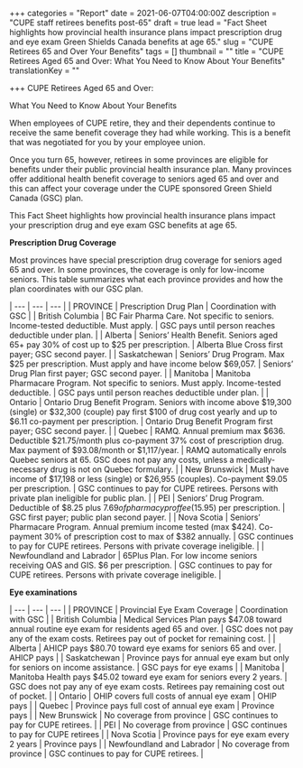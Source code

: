 +++
categories = "Report"
date = 2021-06-07T04:00:00Z
description = "CUPE staff retirees benefits post-65"
draft = true
lead = "Fact Sheet highlights how provincial health insurance plans impact prescription drug and eye exam Green Shields Canada benefits at age 65."
slug = "CUPE Retirees 65 and Over Your Benefits"
tags = []
thumbnail = ""
title = "CUPE Retirees Aged 65 and Over: What You Need to Know About Your Benefits"
translationKey = ""

+++
CUPE Retirees Aged 65 and Over:

What You Need to Know About Your Benefits

When employees of CUPE retire, they and their dependents continue to receive the same benefit coverage they had while working. This is a benefit that was negotiated for you by your employee union.

Once you turn 65, however, retirees in some provinces are eligible for benefits under their public provincial health insurance plan. Many provinces offer additional health benefit coverage to seniors aged 65 and over and this can affect your coverage under the CUPE sponsored Green Shield Canada (GSC) plan.

This Fact Sheet highlights how provincial health insurance plans impact your prescription drug and eye exam GSC benefits at age 65.

**Prescription Drug Coverage**

Most provinces have special prescription drug coverage for seniors aged 65 and over. In some provinces, the coverage is only for low-income seniors. This table summarizes what each province provides and how the plan coordinates with our GSC plan.

| --- | --- | --- |
| PROVINCE | Prescription Drug Plan | Coordination with GSC |
| British Columbia | BC Fair Pharma Care. Not specific to seniors. Income-tested deductible. Must apply. | GSC pays until person reaches deductible under plan. |
| Alberta | Seniors’ Health Benefit. Seniors aged 65+ pay 30% of cost up to $25 per prescription. | Alberta Blue Cross first payer; GSC second payer. |
| Saskatchewan | Seniors’ Drug Program. Max $25 per prescription. Must apply and have income below $69,057. | Seniors’ Drug Plan first payer; GSC second payer. |
| Manitoba | Manitoba Pharmacare Program. Not specific to seniors. Must apply. Income-tested deductible. | GSC pays until person reaches deductible under plan. |
| Ontario | Ontario Drug Benefit Program. Seniors with income above $19,300 (single) or $32,300 (couple) pay first $100 of drug cost yearly and up to $6.11 co-payment per prescription. | Ontario Drug Benefit Program first payer; GSC second payer. |
| Quebec | RAMQ. Annual premium max $636. Deductible $21.75/month plus co-payment 37% cost of prescription drug. Max payment of $93.08/month or $1,117/year. | RAMQ automatically enrols Quebec seniors at 65. GSC does not pay any costs, unless a medically-necessary drug is not on Quebec formulary. |
| New Brunswick | Must have income of $17,198 or less (single) or $26,955 (couples). Co-payment $9.05 per prescription. | GSC continues to pay for CUPE retirees. Persons with private plan ineligible for public plan. |
| PEI | Seniors’ Drug Program. Deductible of $8.25 plus $7.69 of pharmacy prof fee ($15.95) per prescription. | GSC first payer; public plan second payer. |
| Nova Scotia | Seniors’ Pharmacare Program. Annual premium income tested (max $424). Co-payment 30% of prescription cost to max of $382 annually. | GSC continues to pay for CUPE retirees. Persons with private coverage ineligible. |
| Newfoundland and Labrador | 65Plus Plan. For low income seniors receiving OAS and GIS. $6 per prescription. | GSC continues to pay for CUPE retirees. Persons with private coverage ineligible. |

**Eye examinations**

| --- | --- | --- |
| PROVINCE | Provincial Eye Exam Coverage | Coordination with GSC |
| British Columbia | Medical Services Plan pays $47.08 toward annual routine eye exam for residents aged 65 and over. | GSC does not pay any of the exam costs. Retirees pay out of pocket for remaining cost. |
| Alberta | AHICP pays $80.70 toward eye exams for seniors 65 and over. | AHICP pays |
| Saskatchewan | Province pays for annual eye exam but only for seniors on income assistance. | GSC pays for eye exams |
| Manitoba | Manitoba Health pays $45.02 toward eye exam for seniors every 2 years. | GSC does not pay any of eye exam costs. Retirees pay remaining cost out of pocket. |
| Ontario | OHIP covers full costs of annual eye exam | OHIP pays |
| Quebec | Province pays full cost of annual eye exam | Province pays |
| New Brunswick | No coverage from province | GSC continues to pay for CUPE retirees. |
| PEI | No coverage from province | GSC continues to pay for CUPE retirees |
| Nova Scotia | Province pays for eye exam every 2 years | Province pays |
| Newfoundland and Labrador | No coverage from province | GSC continues to pay for CUPE retirees. |
